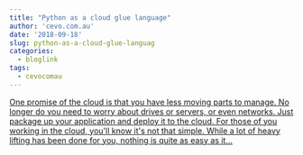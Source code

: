 ```yaml
---
title: "Python as a cloud glue language"
author: 'cevo.com.au'
date: '2018-09-18'
slug: python-as-a-cloud-glue-languag
categories:
  - bloglink
tags:
  - cevocomau
---
```


[One promise of the cloud is that you have less moving parts to manage. No longer do you need to worry about drives or servers, or even networks. Just package up your application and deploy it to the cloud. For those of you working in the cloud, you'll know it's not that simple. While a lot of heavy lifting has been done for you, nothing is quite as easy as it...<click to read more>](https://cevo.com.au/post/2018-09-18-python-as-a-cloud-glue-language/)

